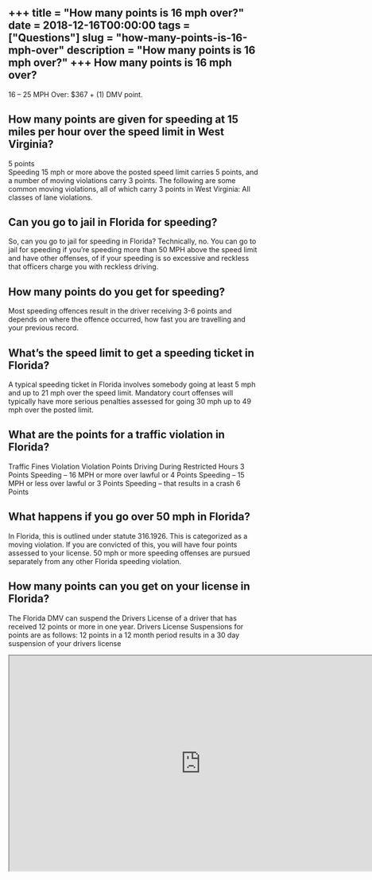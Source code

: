 +++
title = "How many points is 16 mph over?"
date = 2018-12-16T00:00:00
tags = ["Questions"]
slug = "how-many-points-is-16-mph-over"
description = "How many points is 16 mph over?"
+++
How many points is 16 mph over?
-------------------------------

16 – 25 MPH Over: $367 + (1) DMV point.

How many points are given for speeding at 15 miles per hour over the speed limit in West Virginia?
--------------------------------------------------------------------------------------------------

5 points  
Speeding 15 mph or more above the posted speed limit carries 5 points, and a number of moving violations carry 3 points. The following are some common moving violations, all of which carry 3 points in West Virginia: All classes of lane violations.

Can you go to jail in Florida for speeding?
-------------------------------------------

So, can you go to jail for speeding in Florida? Technically, no. You can go to jail for speeding if you’re speeding more than 50 MPH above the speed limit and have other offenses, of if your speeding is so excessive and reckless that officers charge you with reckless driving.

How many points do you get for speeding?
----------------------------------------

Most speeding offences result in the driver receiving 3-6 points and depends on where the offence occurred, how fast you are travelling and your previous record.

What’s the speed limit to get a speeding ticket in Florida?
-----------------------------------------------------------

A typical speeding ticket in Florida involves somebody going at least 5 mph and up to 21 mph over the speed limit. Mandatory court offenses will typically have more serious penalties assessed for going 30 mph up to 49 mph over the posted limit.

What are the points for a traffic violation in Florida?
-------------------------------------------------------

Traffic Fines Violation Violation Points Driving During Restricted Hours 3 Points Speeding – 16 MPH or more over lawful or 4 Points Speeding – 15 MPH or less over lawful or 3 Points Speeding – that results in a crash 6 Points

What happens if you go over 50 mph in Florida?
----------------------------------------------

In Florida, this is outlined under statute 316.1926. This is categorized as a moving violation. If you are convicted of this, you will have four points assessed to your license. 50 mph or more speeding offenses are pursued separately from any other Florida speeding violation.

How many points can you get on your license in Florida?
-------------------------------------------------------

The Florida DMV can suspend the Drivers License of a driver that has received 12 points or more in one year. Drivers License Suspensions for points are as follows: 12 points in a 12 month period results in a 30 day suspension of your drivers license

<iframe allow="accelerometer; autoplay; clipboard-write; encrypted-media; gyroscope; picture-in-picture" allowfullscreen="" class="__youtube_prefs__  epyt-is-override  no-lazyload" data-no-lazy="1" data-origheight="433" data-origwidth="770" data-skipgform_ajax_framebjll="" height="433" id="_ytid_67888" loading="lazy" src="https://www.youtube.com/embed/1plIVvfoAJ4?enablejsapi=1&autoplay=0&cc_load_policy=0&cc_lang_pref=&iv_load_policy=1&loop=0&modestbranding=0&rel=1&fs=1&playsinline=0&autohide=2&theme=dark&color=red&controls=1&" title="YouTube player" width="770"></iframe>